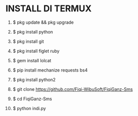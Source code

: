 # INSTALL DI TERMUX 
1. $ pkg update && pkg upgrade

2. $ pkg install python 

3. $ pkg install git 

4. $ pkg install figlet ruby

5. $ gem install lolcat

6. $ pip install mechanize requests bs4

7. $ pkg install python2

8. $ git clone https://github.com/Fiqi-WibuSoft/FiqiGanz-Sms

9. $ cd FiqiGanz-Sms

10. $ python indi.py
